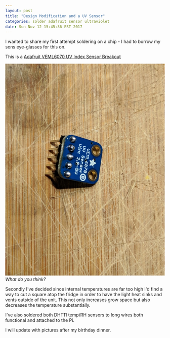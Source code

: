 ```yaml
---
layout: post
title: "Design Modification and a UV Sensor"
categories: solder adafruit sensor ultraviolet
date: Sun Nov 12 15:45:36 EST 2017
---
```


I wanted to share my first attempt soldering on a chip - I had to borrow my sons eye-glasses for this on.

This is a <a target="_blank" href="https://www.amazon.ca/gp/product/B01K9GT4WE/ref=as_li_tl?ie=UTF8&camp=15121&creative=330641&creativeASIN=B01K9GT4WE&linkCode=as2&tag=chlorobot-20&linkId=3266b993f62cf9badbedf3d121ab7e67">Adafruit VEML6070 UV Index Sensor Breakout</a><img src="//ir-ca.amazon-adsystem.com/e/ir?t=chlorobot-20&l=am2&o=15&a=B01K9GT4WE" width="1" height="1" border="0" alt="" style="border:none !important; margin:0px !important;" />

<img src="/images/fulls/uv.jpg"  class="fit image "/>
<em>What do you think?</em>


Secondly I've decided since internal temperatures are far too high I'd find a way to cut a square atop the fridge
in order to have the light heat sinks and vents outside of the unit.  This not only increases grow space but also
decreases the temperature substantially.

I've also soldered both DHT11 temp/RH sensors to long wires both functional and attached to the Pi.

I will update with pictures after my birthday dinner.
